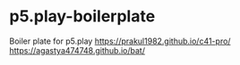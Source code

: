 # p5.play-boilerplate
Boiler plate for p5.play
https://prakul1982.github.io/c41-pro/
https://agastya474748.github.io/bat/
